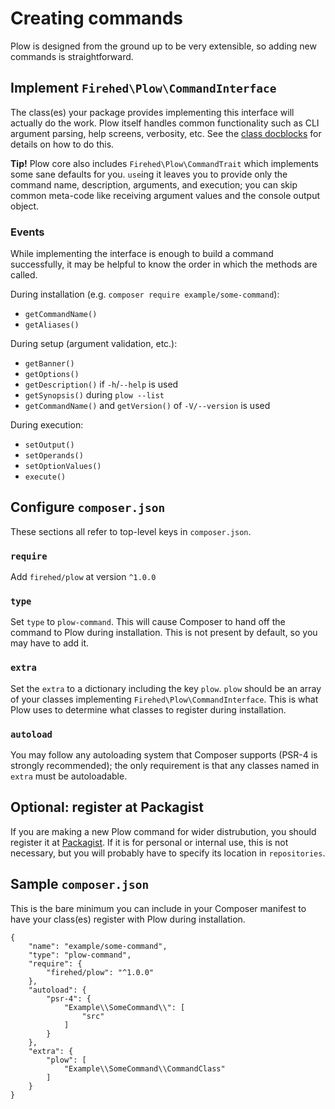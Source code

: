 # Creating commands

Plow is designed from the ground up to be very extensible, so adding new commands is straightforward.

## Implement `Firehed\Plow\CommandInterface`
The class(es) your package provides implementing this interface will actually do the work.
Plow itself handles common functionality such as CLI argument parsing, help screens, verbosity, etc.
See the [class docblocks](https://github.com/Firehed/plow/blob/master/src/CommandInterface.php) for details on how to do this.

**Tip!** Plow core also includes `Firehed\Plow\CommandTrait` which implements some sane defaults for you.
`use`ing it leaves you to provide only the command name, description, arguments, and execution; you can skip common meta-code like receiving argument values and the console output object.

### Events
While implementing the interface is enough to build a command successfully, it may be helpful to know the order in which the methods are called.

During installation (e.g. `composer require example/some-command`):

* `getCommandName()`
* `getAliases()`

During setup (argument validation, etc.):

* `getBanner()`
* `getOptions()`
* `getDescription()` if `-h`/`--help` is used
* `getSynopsis()` during `plow --list`
* `getCommandName()` and `getVersion()` of `-V/--version` is used

During execution:

* `setOutput()`
* `setOperands()`
* `setOptionValues()`
* `execute()`


## Configure `composer.json`
These sections all refer to top-level keys in `composer.json`.

### `require`
Add `firehed/plow` at version `^1.0.0`

### `type`
Set `type` to `plow-command`.
This will cause Composer to hand off the command to Plow during installation.
This is not present by default, so you may have to add it.

### `extra`
Set the `extra` to a dictionary including the key `plow`.
`plow` should be an array of your classes implementing `Firehed\Plow\CommandInterface`.
This is what Plow uses to determine what classes to register during installation.

### `autoload`
You may follow any autoloading system that Composer supports (PSR-4 is strongly recommended); the only requirement is that any classes named in `extra` must be autoloadable.

## Optional: register at Packagist

If you are making a new Plow command for wider distrubution, you should register it at [Packagist](https://packagist.org).
If it is for personal or internal use, this is not necessary, but you will probably have to specify its location in `repositories`.

## Sample `composer.json`
This is the bare minimum you can include in your Composer manifest to have your class(es) register with Plow during installation.

```
{
    "name": "example/some-command",
    "type": "plow-command",
    "require": {
        "firehed/plow": "^1.0.0"
    },
    "autoload": {
        "psr-4": {
            "Example\\SomeCommand\\": [
                "src"
            ]
        }
    },
    "extra": {
        "plow": [
            "Example\\SomeCommand\\CommandClass"
        ]
    }
}

```
